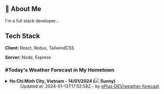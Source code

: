 ## 🚀 About Me
I'm a full stack developer...


## Tech Stack

**Client:** React, Redux, TailwindCSS

**Server:** Node, Express

### #Today's Weather Forecast in My Hometown



<details>
    <summary><b>Ho Chi Minh City, Vietnam - 14/01/2024 (<img src="https://cdn.weatherapi.com/weather/64x64/day/113.png" /> Sunny)</b>
    </summary>

    
<table>
    <tr>
        <th>Hour</th>
        <td>00:00</td><td>01:00</td><td>02:00</td><td>03:00</td><td>04:00</td><td>05:00</td><td>06:00</td><td>07:00</td><td>08:00</td><td>09:00</td><td>10:00</td><td>11:00</td><td>12:00</td><td>13:00</td><td>14:00</td><td>15:00</td><td>16:00</td><td>17:00</td><td>18:00</td><td>19:00</td><td>20:00</td><td>21:00</td><td>22:00</td><td>23:00</td>
    </tr>
    <tr>
        <th>Weather</th>
        <td><img src="https://cdn.weatherapi.com/weather/64x64/night/113.png"></img></td><td><img src="https://cdn.weatherapi.com/weather/64x64/night/116.png"></img></td><td><img src="https://cdn.weatherapi.com/weather/64x64/night/113.png"></img></td><td><img src="https://cdn.weatherapi.com/weather/64x64/night/113.png"></img></td><td><img src="https://cdn.weatherapi.com/weather/64x64/night/113.png"></img></td><td><img src="https://cdn.weatherapi.com/weather/64x64/night/113.png"></img></td><td><img src="https://cdn.weatherapi.com/weather/64x64/night/113.png"></img></td><td><img src="https://cdn.weatherapi.com/weather/64x64/day/113.png"></img></td><td><img src="https://cdn.weatherapi.com/weather/64x64/day/113.png"></img></td><td><img src="https://cdn.weatherapi.com/weather/64x64/day/113.png"></img></td><td><img src="https://cdn.weatherapi.com/weather/64x64/day/113.png"></img></td><td><img src="https://cdn.weatherapi.com/weather/64x64/day/113.png"></img></td><td><img src="https://cdn.weatherapi.com/weather/64x64/day/113.png"></img></td><td><img src="https://cdn.weatherapi.com/weather/64x64/day/113.png"></img></td><td><img src="https://cdn.weatherapi.com/weather/64x64/day/113.png"></img></td><td><img src="https://cdn.weatherapi.com/weather/64x64/day/113.png"></img></td><td><img src="https://cdn.weatherapi.com/weather/64x64/day/113.png"></img></td><td><img src="https://cdn.weatherapi.com/weather/64x64/day/113.png"></img></td><td><img src="https://cdn.weatherapi.com/weather/64x64/night/113.png"></img></td><td><img src="https://cdn.weatherapi.com/weather/64x64/night/113.png"></img></td><td><img src="https://cdn.weatherapi.com/weather/64x64/night/113.png"></img></td><td><img src="https://cdn.weatherapi.com/weather/64x64/night/113.png"></img></td><td><img src="https://cdn.weatherapi.com/weather/64x64/night/113.png"></img></td><td><img src="https://cdn.weatherapi.com/weather/64x64/night/113.png"></img></td>
    </tr>
    <tr>
        <th>Condition</th>
        <td width="200px">Clear</td><td width="200px">Partly cloudy</td><td width="200px">Clear</td><td width="200px">Clear</td><td width="200px">Clear</td><td width="200px">Clear</td><td width="200px">Clear</td><td width="200px">Sunny</td><td width="200px">Sunny</td><td width="200px">Sunny</td><td width="200px">Sunny</td><td width="200px">Sunny</td><td width="200px">Sunny</td><td width="200px">Sunny</td><td width="200px">Sunny</td><td width="200px">Sunny</td><td width="200px">Sunny</td><td width="200px">Sunny</td><td width="200px">Clear</td><td width="200px">Clear</td><td width="200px">Clear</td><td width="200px">Clear</td><td width="200px">Clear</td><td width="200px">Clear</td>
    </tr>
    <tr>
        <th>Temperature</th>
        <td>23.7 °C</td><td>25 °C</td><td>23.3 °C</td><td>22.9 °C</td><td>22.8 °C</td><td>22.7 °C</td><td>22.6 °C</td><td>22.7 °C</td><td>23.6 °C</td><td>25.5 °C</td><td>28 °C</td><td>30.1 °C</td><td>31.7 °C</td><td>32.8 °C</td><td>33.9 °C</td><td>33.8 °C</td><td>32.7 °C</td><td>29.6 °C</td><td>26.6 °C</td><td>26 °C</td><td>25.5 °C</td><td>25.2 °C</td><td>24.5 °C</td><td>24.1 °C</td>
    </tr>
    <tr>
        <th>Wind</th>
        <td>5.8 kph</td><td>3.6 kph</td><td>3.6 kph</td><td>6.5 kph</td><td>9.7 kph</td><td>9.7 kph</td><td>10.1 kph</td><td>10.8 kph</td><td>10.4 kph</td><td>10.1 kph</td><td>10.4 kph</td><td>9 kph</td><td>7.6 kph</td><td>6.5 kph</td><td>1.8 kph</td><td>2.9 kph</td><td>10.1 kph</td><td>16.6 kph</td><td>17.3 kph</td><td>16.6 kph</td><td>15.1 kph</td><td>13.3 kph</td><td>8.3 kph</td><td>2.5 kph</td>
    </tr>
</table>

</details>

<div align="right">
    Updated at: 2024-01-13T17:52:58Z - by <a target="_blank"
        href="https://github.com/ePlus-DEV/weather-forecast">ePlus-DEV/weather-forecast</a>
</div>